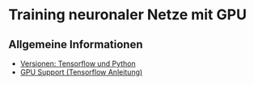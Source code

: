 # Training neuronaler Netze mit GPU

## Allgemeine Informationen
- [Versionen: Tensorflow und Python](https://www.tensorflow.org/install/source#tested_build_configurations)
- [GPU Support (Tensorflow Anleitung)](https://www.tensorflow.org/install/gpu)
